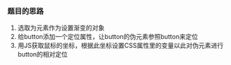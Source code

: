  ### 题目的思路
 1. 选取为元素作为设置渐变的对象
 2. 给button添加一个定位属性，让button的伪元素参照button来定位
 3. 用JS获取鼠标的坐标，根据此坐标设置CSS属性里的变量以此对伪元素进行button的相对定位